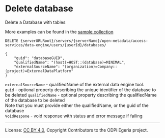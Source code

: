 <!-- SPDX-License-Identifier: CC-BY-4.0 -->
<!-- Copyright Contributors to the ODPi Egeria project. -->

# Delete database

Delete a Database with tables

More examples can be found in the
[sample collection](../../../docs/samples/collections/DataEngine-asset_endpoints.postman_collection.json)

```
DELETE {serverURLRoot}/servers/{serverName}/open-metadata/access-services/data-engine/users/{userId}/databases/

{
    "guid": "databaseGUID",
    "qualifiedName": "(host)=HOST::(database)=MINIMAL",
    "externalSourceName": "(organization)=Company::(project)=ExternalDataPlatform"
}
```
`externalSourceName` - qualifiedName of the external data engine tool.<br>
`guid` - optional property describing the unique identifier of the database to be deleted
`qualifiedName` - optional property describing the qualifiedName of the database to be deleted<br>
Note that you must provide either the qualifiedName, or the guid of the database <br>
`VoidRespone` - void response with status and error message if failing


----
License: [CC BY 4.0](https://creativecommons.org/licenses/by/4.0/),
Copyright Contributors to the ODPi Egeria project.







